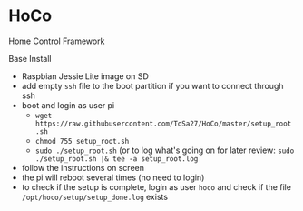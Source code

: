 # HoCo
Home Control Framework

Base Install
- Raspbian Jessie Lite image on SD
- add empty `ssh` file to the boot partition if you want to connect through ssh
- boot and login as user pi
  - `wget https://raw.githubusercontent.com/ToSa27/HoCo/master/setup_root.sh`
  - `chmod 755 setup_root.sh`
  - `sudo ./setup_root.sh` (or to log what's going on for later review: `sudo ./setup_root.sh |& tee -a setup_root.log`
- follow the instructions on screen
- the pi will reboot several times (no need to login)
- to check if the setup is complete, login as user `hoco` and check if the file `/opt/hoco/setup/setup_done.log` exists
